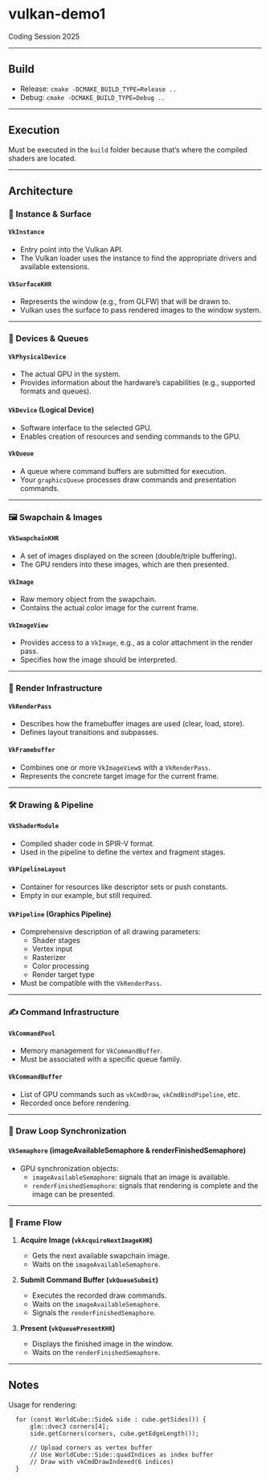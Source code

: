 # vulkan-demo1
Coding Session 2025

---
## Build

* Release: `cmake -DCMAKE_BUILD_TYPE=Release ..`
* Debug: `cmake -DCMAKE_BUILD_TYPE=Debug ..`

---
## Execution

Must be executed in the `build` folder because that’s where the compiled shaders are located.

---

## Architecture

### 🧱 Instance & Surface

#### `VkInstance`
- Entry point into the Vulkan API.
- The Vulkan loader uses the instance to find the appropriate drivers and available extensions.

#### `VkSurfaceKHR`
- Represents the window (e.g., from GLFW) that will be drawn to.
- Vulkan uses the surface to pass rendered images to the window system.

---

### 🧠 Devices & Queues

#### `VkPhysicalDevice`
- The actual GPU in the system.
- Provides information about the hardware’s capabilities (e.g., supported formats and queues).

#### `VkDevice` (Logical Device)
- Software interface to the selected GPU.
- Enables creation of resources and sending commands to the GPU.

#### `VkQueue`
- A queue where command buffers are submitted for execution.
- Your `graphicsQueue` processes draw commands and presentation commands.

---

### 🖼️ Swapchain & Images

#### `VkSwapchainKHR`
- A set of images displayed on the screen (double/triple buffering).
- The GPU renders into these images, which are then presented.

#### `VkImage`
- Raw memory object from the swapchain.
- Contains the actual color image for the current frame.

#### `VkImageView`
- Provides access to a `VkImage`, e.g., as a color attachment in the render pass.
- Specifies how the image should be interpreted.

---

### 🎨 Render Infrastructure

#### `VkRenderPass`
- Describes how the framebuffer images are used (clear, load, store).
- Defines layout transitions and subpasses.

#### `VkFramebuffer`
- Combines one or more `VkImageView`s with a `VkRenderPass`.
- Represents the concrete target image for the current frame.

---

### 🛠️ Drawing & Pipeline

#### `VkShaderModule`
- Compiled shader code in SPIR-V format.
- Used in the pipeline to define the vertex and fragment stages.

#### `VkPipelineLayout`
- Container for resources like descriptor sets or push constants.
- Empty in our example, but still required.

#### `VkPipeline` (Graphics Pipeline)
- Comprehensive description of all drawing parameters:
  - Shader stages  
  - Vertex input  
  - Rasterizer  
  - Color processing  
  - Render target type  
- Must be compatible with the `VkRenderPass`.

---

### ✍️ Command Infrastructure

#### `VkCommandPool`
- Memory management for `VkCommandBuffer`.
- Must be associated with a specific queue family.

#### `VkCommandBuffer`
- List of GPU commands such as `vkCmdDraw`, `vkCmdBindPipeline`, etc.
- Recorded once before rendering.

---

### 🔄 Draw Loop Synchronization

#### `VkSemaphore` (imageAvailableSemaphore & renderFinishedSemaphore)
- GPU synchronization objects:
  - `imageAvailableSemaphore`: signals that an image is available.
  - `renderFinishedSemaphore`: signals that rendering is complete and the image can be presented.

---

### 🔁 Frame Flow

1. **Acquire Image (`vkAcquireNextImageKHR`)**
   - Gets the next available swapchain image.
   - Waits on the `imageAvailableSemaphore`.

2. **Submit Command Buffer (`vkQueueSubmit`)**
   - Executes the recorded draw commands.
   - Waits on the `imageAvailableSemaphore`.
   - Signals the `renderFinishedSemaphore`.

3. **Present (`vkQueuePresentKHR`)**
   - Displays the finished image in the window.
   - Waits on the `renderFinishedSemaphore`.

---

## Notes

 Usage for rendering:

```
  for (const WorldCube::Side& side : cube.getSides()) {
      glm::dvec3 corners[4];
      side.getCorners(corners, cube.getEdgeLength());

      // Upload corners as vertex buffer
      // Use WorldCube::Side::quadIndices as index buffer
      // Draw with vkCmdDrawIndexed(6 indices)
  }
```